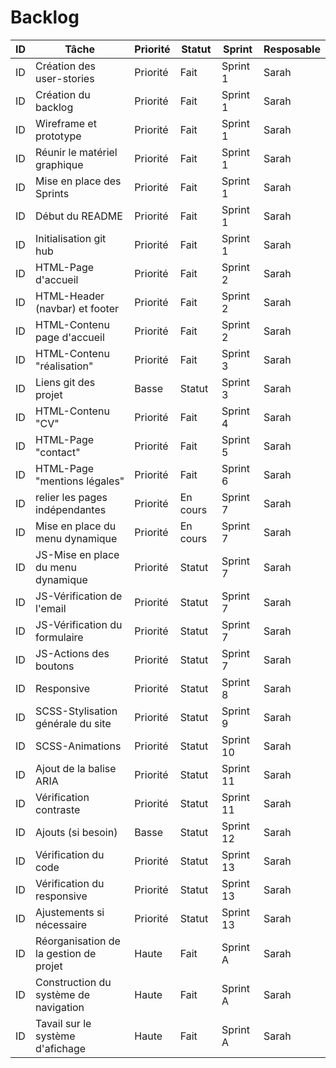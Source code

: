 # Backlog


| ID | Tâche                               | Priorité | Statut | Sprint |Resposable |
|----|-------------------------------------|----------|--------|--------|-----------|
| ID | Création des user-stories           | Priorité | Fait | Sprint 1 |Sarah |
| ID | Création du backlog                 | Priorité | Fait | Sprint 1 |Sarah |
| ID | Wireframe et prototype              | Priorité | Fait | Sprint 1 |Sarah |
| ID | Réunir le matériel graphique        | Priorité | Fait | Sprint 1 |Sarah |
| ID | Mise en place des Sprints           | Priorité | Fait | Sprint 1 |Sarah |
| ID | Début du README                     | Priorité | Fait | Sprint 1 |Sarah |
| ID | Initialisation git hub              | Priorité | Fait | Sprint 1 |Sarah |
| ID | HTML-Page d'accueil                 | Priorité | Fait | Sprint 2 |Sarah |
| ID | HTML-Header (navbar) et footer      | Priorité | Fait | Sprint 2 |Sarah |
| ID | HTML-Contenu page d'accueil         | Priorité | Fait | Sprint 2 |Sarah |
| ID | HTML-Contenu "réalisation"          | Priorité | Fait | Sprint 3 |Sarah |
| ID | Liens git des projet                | Basse    | Statut | Sprint 3 |Sarah |
| ID | HTML-Contenu "CV"                   | Priorité | Fait | Sprint 4 |Sarah |
| ID | HTML-Page "contact"                 | Priorité | Fait | Sprint 5 |Sarah |
| ID | HTML-Page "mentions légales"        | Priorité | Fait | Sprint 6 |Sarah |
| ID | relier les pages indépendantes      | Priorité | En cours | Sprint 7|Sarah |
| ID | Mise en place du menu dynamique     | Priorité | En cours | Sprint 7|Sarah |
| ID | JS-Mise en place du menu dynamique  | Priorité | Statut | Sprint 7 |Sarah |
| ID | JS-Vérification de l'email          | Priorité | Statut | Sprint 7 |Sarah |
| ID | JS-Vérification du formulaire       | Priorité | Statut | Sprint 7 |Sarah |
| ID | JS-Actions des boutons              | Priorité | Statut | Sprint 7 |Sarah |
| ID | Responsive                          | Priorité | Statut | Sprint 8 |Sarah |
| ID | SCSS-Stylisation générale du site   | Priorité | Statut | Sprint 9|Sarah |
| ID | SCSS-Animations                     | Priorité | Statut | Sprint 10 |Sarah |
| ID | Ajout de la balise ARIA             | Priorité | Statut | Sprint 11 |Sarah |
| ID | Vérification contraste              | Priorité | Statut | Sprint 11 |Sarah |
| ID | Ajouts (si besoin)                  | Basse | Statut | Sprint 12 |Sarah |
| ID | Vérification du code                | Priorité | Statut | Sprint 13 |Sarah |
| ID | Vérification du responsive          | Priorité | Statut | Sprint 13 |Sarah |
| ID | Ajustements si nécessaire           | Priorité | Statut | Sprint 13 |Sarah |
| ID | Réorganisation de la gestion de projet  | Haute | Fait | Sprint A |Sarah |
| ID | Construction du système de navigation   | Haute | Fait | Sprint A |Sarah |
| ID | Tavail sur le système d'afichage        | Haute | Fait | Sprint A |Sarah |
